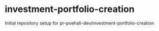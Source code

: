 # investment-portfolio-creation

Initial repository setup for pr-poehali-dev/investment-portfolio-creation